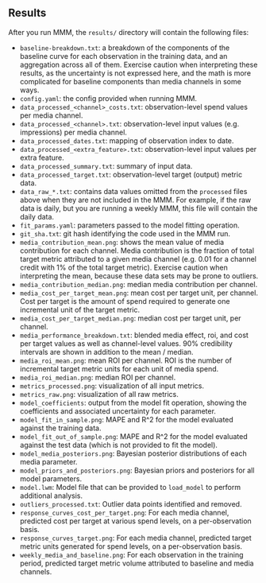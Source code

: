 ## Results 

After you run MMM, the `results/` directory will contain the following files:
* `baseline-breakdown.txt`: a breakdown of the components of the baseline curve for each observation in the training data, and an aggregation across all of them.  Exercise caution when interpreting these results, as the uncertainty is not expressed here, and the math is more complicated for baseline components than media channels in some ways.
* `config.yaml`: the config provided when running MMM.
* `data_processed_<channel>_costs.txt`: observation-level spend values per media channel.
* `data_processed_<channel>.txt`: observation-level input values (e.g. impressions) per media channel.
* `data_processed_dates.txt`: mapping of observation index to date.
* `data_processed_<extra_feature>.txt`: observation-level input values per extra feature.
* `data_processed_summary.txt`: summary of input data.
* `data_processed_target.txt`: observation-level target (output) metric data.
* `data_raw_*.txt`: contains data values omitted from the `processed` files above when they are not included in the MMM.  For example, if the raw data is daily, but you are running a weekly MMM, this file will contain the daily data.
* `fit_params.yaml`: parameters passed to the model fitting operation.
* `git_sha.txt`: git hash identifying the code used in the MMM run.
* `media_contribution_mean.png`: shows the mean value of media contribution for each channel.  Media contribution is the fraction of total target metric attributed to a given media channel (e.g. 0.01 for a channel credit with 1% of the total target metric).  Exercise caution when interpreting the mean, because these data sets may be prone to outliers.
* `media_contribution_median.png`: median media contribution per channel.
* `media_cost_per_target_mean.png`: mean cost per target unit, per channel.  Cost per target is the amount of spend required to generate one incremental unit of the target metric.
* `media_cost_per_target_median.png`: median cost per target unit, per channel. 
* `media_performance_breakdown.txt`: blended media effect, roi, and cost per target values as well as channel-level values.  90% credibility intervals are shown in addition to the mean / median.
* `media_roi_mean.png`: mean ROI per channel.  ROI is the number of incremental target metric units for each unit of media spend.
* `media_roi_median.png`: median ROI per channel.
* `metrics_processed.png`: visualization of all input metrics.
* `metrics_raw.png`: visualization of all raw metrics.
* `model_coefficients`: output from the model fit operation, showing the coefficients and associated uncertainty for each parameter.
* `model_fit_in_sample.png`: MAPE and R^2 for the model evaluated against the training data.
* `model_fit_out_of_sample.png`: MAPE and R^2 for the model evaluated against the test data (which is not provided to fit the model).
* `model_media_posteriors.png`: Bayesian posterior distributions of each media parameter.
* `model_priors_and_posteriors.png`: Bayesian priors and posteriors for all model parameters.
* `model.lwm`: Model file that can be provided to `load_model` to perform additional analysis.
* `outliers_processed.txt`: Outlier data points identified and removed.
* `response_curves_cost_per_target.png`:  For each media channel, predicted cost per target at various spend levels, on a per-observation basis.
* `response_curves_target.png`: For each media channel, predicted target metric units generated for spend levels, on a per-observation basis.
* `weekly_media_and_baseline.png`: For each observation in the training period, predicted target metric volume attributed to baseline and media channels.